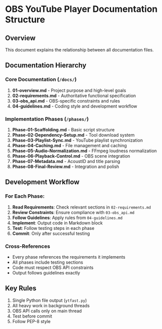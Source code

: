 # OBS YouTube Player Documentation Structure

## Overview
This document explains the relationship between all documentation files.

## Documentation Hierarchy

### Core Documentation (`/docs/`)
1. **01-overview.md** - Project purpose and high-level goals
2. **02-requirements.md** - Authoritative functional specification
3. **03-obs_api.md** - OBS-specific constraints and rules
4. **04-guidelines.md** - Coding style and development workflow

### Implementation Phases (`/phases/`)
1. **Phase-01-Scaffolding.md** - Basic script structure
2. **Phase-02-Dependency-Setup.md** - Tool download system
3. **Phase-03-Playlist-Sync.md** - YouTube playlist synchronization
4. **Phase-04-Caching.md** - File management and caching
5. **Phase-05-Audio-Normalization.md** - FFmpeg loudness normalization
6. **Phase-06-Playback-Control.md** - OBS scene integration
7. **Phase-07-Metadata.md** - AcoustID and title parsing
8. **Phase-08-Final-Review.md** - Integration and polish

## Development Workflow

### For Each Phase:
1. **Read Requirements**: Check relevant sections in `02-requirements.md`
2. **Review Constraints**: Ensure compliance with `03-obs_api.md`
3. **Follow Guidelines**: Apply rules from `04-guidelines.md`
4. **Implement**: Output code in Markdown block
5. **Test**: Follow testing steps in each phase
6. **Commit**: Only after successful testing

### Cross-References
- Every phase references the requirements it implements
- All phases include testing sections
- Code must respect OBS API constraints
- Output follows guidelines exactly

## Key Rules
1. Single Python file output (`ytfast.py`)
2. All heavy work in background threads
3. OBS API calls only on main thread
4. Test before commit
5. Follow PEP-8 style
